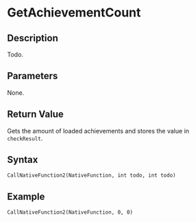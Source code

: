 # GetAchievementCount

## Description

Todo.

## Parameters

None.

## Return Value

Gets the amount of loaded achievements and stores the value in
`checkResult`.

## Syntax

```
CallNativeFunction2(NativeFunction, int todo, int todo)
```

## Example

```
CallNativeFunction2(NativeFunction, 0, 0)
```